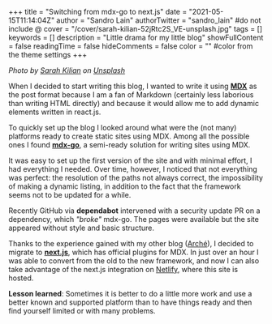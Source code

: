 +++
title = "Switching from mdx-go to next.js"
date = "2021-05-15T11:14:04Z"
author = "Sandro Lain"
authorTwitter = "sandro_lain" #do not include @
cover = "/cover/sarah-kilian-52jRtc2S_VE-unsplash.jpg"
tags = []
keywords = []
description = "Little drama for my little blog"
showFullContent = false
readingTime = false
hideComments = false
color = "" #color from the theme settings
+++

*Photo by [Sarah Kilian](https://unsplash.com/@rojekilian?utm_source=unsplash&utm_medium=referral&utm_content=creditCopyText) on [Unsplash](https://unsplash.com/s/photos/broken?utm_source=unsplash&utm_medium=referral&utm_content=creditCopyText)*

When I decided to start writing this blog, I wanted to write it using **[MDX](https://mdxjs.com/)** as the post format because I am a fan of Markdown (certainly less laborious than writing HTML directly) and because it would allow me to add dynamic elements written in react.js.

To quickly set up the blog I looked around what were the (not many) platforms ready to create static sites using MDX.
Among all the possible ones I found **[mdx-go](https://jxnblk.github.io/mdx-go/)**, a semi-ready solution for writing sites using MDX.

It was easy to set up the first version of the site and with minimal effort, I had everything I needed.
Over time, however, I noticed that not everything was perfect: the resolution of the paths not always correct, the impossibility of making a dynamic listing, in addition to the fact that the framework seems not to be updated for a while.

Recently GitHub via **dependabot** intervened with a security update PR on a dependency, which *"broke"* mdx-go. The pages were available but the site appeared without style and basic structure.

Thanks to the experience gained with my other blog ([Arché](https://arche.sandrolain.com/)), I decided to migrate to **[next.js](https://nextjs.org/)**, which has official plugins for MDX.
In just over an hour I was able to convert from the old to the new framework, and now I can also take advantage of the next.js integration on [Netlify](https://www.netlify.com/), where this site is hosted.

**Lesson learned**: Sometimes it is better to do a little more work and use a better known and supported platform than to have things ready and then find yourself limited or with many problems.
